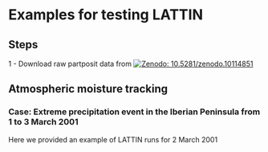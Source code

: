 # Examples for testing LATTIN
## Steps
1 - Download raw partposit data from  [![Zenodo: 10.5281/zenodo.10114851](https://img.shields.io/badge/Zenodo-10.5281/zenodo.10114851-blue)]([https://git-scm.com/](https://doi.org/10.5281/zenodo.10114851))



## Atmospheric moisture tracking
### Case: Extreme precipitation event in the Iberian Peninsula from 1 to 3 March 2001
Here we provided an example of LATTIN runs for 2 March 2001
